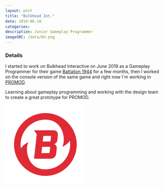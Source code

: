 ```yaml
---
layout: post
title: "Bulkhead Int."
date: 2019-06-10
categories:
description: Junior Gameplay Programmer
imageSRC: /data/bh.png
---
```


### Details

I started to work on Bulkhead Interactive on June 2019 as a Gameplay Programmer for their game [Battalion 1944][Battalion-link] for a few months, then I worked on the console version of the same game and right now I´m working in [PROMOD][Promod-link]. 

Learning about gameplay programming and working with the design team to create a great prototype for PROMOD.

![BH][BH-Link]


[Battalion-link]: https://twitter.com/PlayBattalion
[Promod-link]: https://twitter.com/PlayPromod
[BH-link]: /data/bh.png